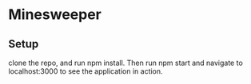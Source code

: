# Minesweeper

## Setup

clone the repo, and run npm install. Then run npm start and navigate to localhost:3000 to see the application in action.